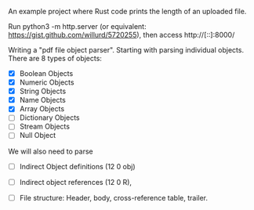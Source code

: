 An example project where Rust code prints the length of an uploaded file.

Run python3 -m http.server (or equivalent: https://gist.github.com/willurd/5720255),
then access http://[::]:8000/

Writing a "pdf file object parser". Starting with parsing individual objects.
There are 8 types of objects:

-   [x] Boolean Objects
-   [x] Numeric Objects
-   [x] String Objects
-   [x] Name Objects
-   [x] Array Objects
-   [ ] Dictionary Objects
-   [ ] Stream Objects
-   [ ] Null Object

We will also need to parse 

-   [ ] Indirect Object definitions (12 0 obj)
-   [ ] Indirect object references (12 0 R), 
-   [ ] File structure: Header, body, cross-reference table, trailer.

